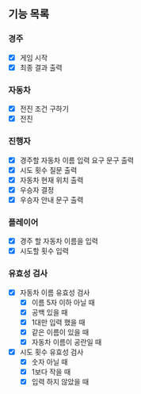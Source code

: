 ## 기능 목록
### 경주
- [x] 게임 시작
- [x] 최종 결과 출력

### 자동차
- [x] 전진 조건 구하기
- [x] 전진

### 진행자
- [x] 경주할 자동차 이름 입력 요구 문구 출력
- [x] 시도 횟수 질문 출력
- [x] 자동차 현재 위치 출력
- [x] 우승자 결정
- [x] 우승자 안내 문구 출력

### 플레이어
- [x] 경주 할 자동차 이름을 입력
- [x] 시도할 횟수 입력

### 유효성 검사
- [x] 자동차 이름 유효성 검사
  - [x] 이름 5자 이하 아닐 때
  - [x] 공백 있을 때
  - [x] 1대만 입력 했을 때
  - [x] 같은 이름이 있을 때
  - [x] 자동차 이름이 공란일 때
- [x] 시도 횟수 유효성 검사 
  - [x] 숫자 아닐 때
  - [x] 1보다 작을 때
  - [x] 입력 하지 않았을 때